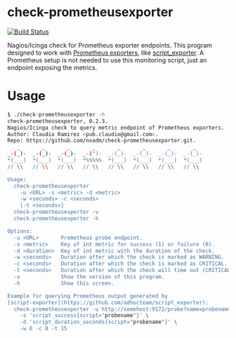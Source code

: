 # check-prometheusexporter

[![Build Status](https://travis-ci.org/nxadm/check-prometheusexporter.svg?branch=master)](https://travis-ci.org/nxadm/check-prometheusexporter)

Nagios/Icinga check for Prometheus exporter endpoints. This program designed
to work with
[Prometheus exporters](https://prometheus.io/docs/instrumenting/exporters/),
like [script_exporter](https://github.com/adhocteam/script_exporter). A
Prometheus setup is not needed to use this monitoring script, just an
endpoint exposing the metrics.

# Usage

```bash
$ ./check-prometheusexporter -h
check-prometheusexporter, 0.2.3.
Nagios/Icinga check to query metric endpoint of Prometheus exporters.
Author: Claudio Ramirez <pub.claudio@gmail.com>.
Repo: https://github.com/nxadm/check-prometheusexporter.git.
   _       _       _       _       _       _       _       _
_-(_)-  _-(_)-  _-(_)-  _-(")-  _-(_)-  _-(_)-  _-(_)-  _-(_)-
*(___)  *(___)  *(___)  *%%%%%  *(___)  *(___)  *(___)  *(___)
// \\   // \\   // \\   // \\   // \\   // \\   // \\   // \\

Usage:
  check-prometheusexporter
    -u <URL> -s <metric> -d <metric>
    -w <seconds> -c <seconds>
    [-t <seconds>]
  check-prometheusexporter -v
  check-prometheusexporter -h

Options:
  -u <URL>       Prometheus probe endpoint.
  -s <metric>    Key of int metric for success (1) or failure (0).
  -d <duration>  Key of int metric with the duration of the check.
  -w <seconds>   Duration after which the check is marked as WARNING.
  -c <seconds>   Duration after which the check is marked as CRITICAL.
  -t <seconds>   Duration after which the check will time out (CRITICAL).
  -v             Show the version of this program.
  -h             Show this screen.

Example for querying Prometheus output generated by
[script-exporter](https://github.com/adhocteam/script_exporter):
  check-prometheusexporter -u http://somehost:9172/probe?name=probename \
    -s 'script_success{script="probename"}' \
    -d 'script_duration_seconds{script="probename"}' \
    -w 6 -c 8 -t 15

```


